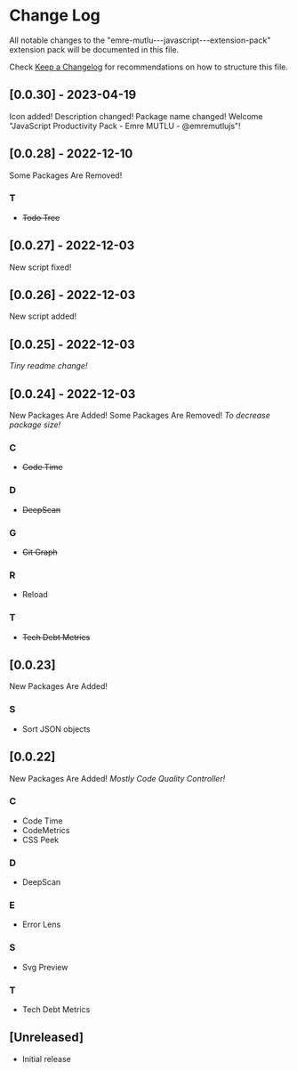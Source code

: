 # Change Log

All notable changes to the "emre-mutlu---javascript---extension-pack" extension pack will be documented in this file.

Check [Keep a Changelog](http://keepachangelog.com/) for recommendations on how to structure this file.

## [0.0.30] - 2023-04-19

Icon added!
Description changed!
Package name changed!
Welcome "JavaScript Productivity Pack - Emre MUTLU - @emremutlujs"!

## [0.0.28] - 2022-12-10

Some Packages Are Removed!

### T

- ~~Todo Tree~~

## [0.0.27] - 2022-12-03

New script fixed!

## [0.0.26] - 2022-12-03

New script added!

## [0.0.25] - 2022-12-03

_Tiny readme change!_

## [0.0.24] - 2022-12-03

New Packages Are Added!
Some Packages Are Removed!
_To decrease package size!_

### C

- ~~Code Time~~

### D

- ~~DeepScan~~

### G

- ~~Git Graph~~

### R

- Reload

### T

- ~~Tech Debt Metrics~~

## [0.0.23]

New Packages Are Added!

### S

- Sort JSON objects

## [0.0.22]

New Packages Are Added!
_Mostly Code Quality Controller!_

### C

- Code Time
- CodeMetrics
- CSS Peek

### D

- DeepScan

### E

- Error Lens

### S

- Svg Preview

### T

- Tech Debt Metrics

## [Unreleased]

- Initial release
